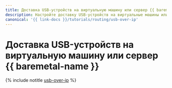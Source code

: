 ```yaml
---
title: Доставка USB-устройств на виртуальную машину или сервер {{ baremetal-name }}
description: Настройте доставку USB-устройств на виртуальные машины или серверы {{ baremetal-name }} через VPN-подключение поверх публичного сегмента сети интернет с помощью технологии USB over IP.
canonical: '{{ link-docs }}/tutorials/routing/usb-over-ip'
---
```


# Доставка USB-устройств на виртуальную машину или сервер {{ baremetal-name }}

{% include notitle [usb-over-ip](../../_tutorials/routing/usb-over-ip.md) %}